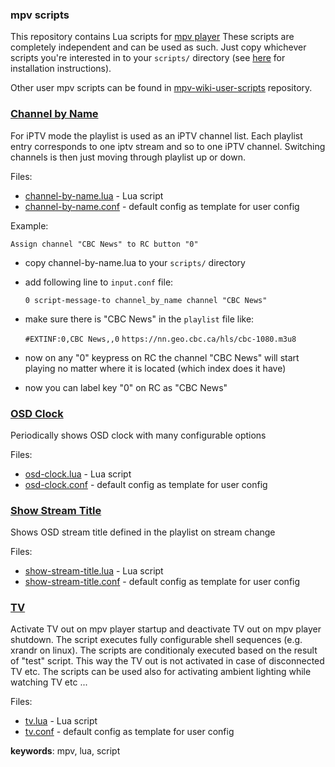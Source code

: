 ### mpv scripts

This repository contains Lua scripts for [mpv player](https://github.com/mpv-player/mpv "GitHub project") 
These scripts are completely independent and can be used as such. Just copy whichever scripts you're interested 
in to your `scripts/` directory (see [here](https://mpv.io/manual/master/#lua-scripting) for installation instructions).

Other user mpv scripts can be found in [mpv-wiki-user-scripts](https://github.com/mpv-player/mpv/wiki/User-Scripts "mpv scripts") repository.

### [Channel by Name](channel-by-name.lua)

For iPTV mode the playlist is used as an iPTV channel list. Each playlist entry corresponds to one iptv stream and so to one iPTV channel. 
Switching channels is then just moving through playlist up or down.

Files:
* [channel-by-name.lua](channel-by-name.lua) - Lua script
* [channel-by-name.conf](channel-by-name.conf) - default config as template for user config

Example:

`Assign channel "CBC News" to RC button "0"`

* copy channel-by-name.lua to your `scripts/` directory
* add following line to `input.conf` file:

    `0 script-message-to channel_by_name channel "CBC News"`

* make sure there is "CBC News" in the `playlist` file like:

    `#EXTINF:0,CBC News,,0`
    `https://nn.geo.cbc.ca/hls/cbc-1080.m3u8`
    
* now on any "0" keypress on RC the channel "CBC News" will start playing no matter where it is located (which index does it have)

* now you can label key "0" on RC as "CBC News" 

### [OSD Clock](osd-clock.lua)

Periodically shows OSD clock with many configurable options 

Files:
* [osd-clock.lua](osd-clock.lua) - Lua script
* [osd-clock.conf](osd-clock.conf) - default config as template for user config

### [Show Stream Title](show-stream-title.lua)

Shows OSD stream title defined in the playlist on stream change 

Files:
* [show-stream-title.lua](osd-clock.lua) - Lua script
* [show-stream-title.conf](osd-clock.conf) - default config as template for user config

### [TV](tv.lua)

Activate TV out on mpv player startup and deactivate TV out on mpv player shutdown. 
The script executes fully configurable shell sequences (e.g. xrandr on linux). The scripts
are conditionaly executed based on the result of "test" script. This way the TV out is not activated
in case of disconnected TV etc. The scripts can be used also for activating ambient lighting while watching TV etc ...

Files:
* [tv.lua](tv.lua) - Lua script
* [tv.conf](tv.conf) - default config as template for user config


**keywords**: mpv, lua, script

